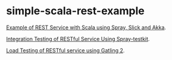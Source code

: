 simple-scala-rest-example
=========================

[Example of REST Service with Scala using Spray, Slick and Akka](http://sysgears.com/articles/building-rest-service-with-scala/).

[Integration Testing of RESTful Service Using Spray-testkit](http://sysgears.com/articles/integration-testing-of-restful-service-using-spray-testkit/).

[Load Testing of RESTful service using Gatling 2](http://sysgears.com/articles/load-testing-using-gatling-2/).
